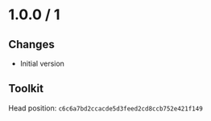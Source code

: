 # 1.0.0 / 1

## Changes

- Initial version

## Toolkit

Head position: `c6c6a7bd2ccacde5d3feed2cd8ccb752e421f149`
